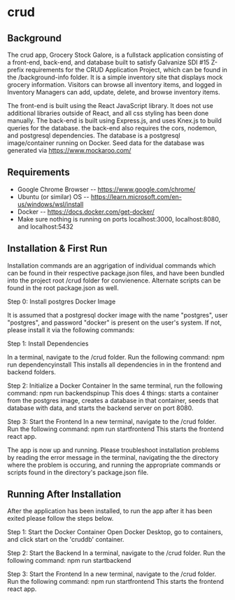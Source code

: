 # crud

Background
--------------------------------
The crud app, Grocery Stock Galore, is a fullstack application consisting of a front-end, back-end, and database built to satisfy Galvanize SDI #15 Z-prefix requirements for the CRUD Application Project, which can be found in the /background-info folder.  It is a simple inventory site that displays mock grocery information.  Visitors can browse all inventory items, and logged in Inventory Managers can add, update, delete, and browse inventory items.

The front-end is built using the React JavaScript library.  It does not use additional libraries outside of React, and all css styling has been done manually.  The back-end is built using Express.js, and uses Knex.js to build queries for the database.  the back-end also requires the cors, nodemon, and postgresql dependencies.  The database is a postgresql image/container running on Docker.  Seed data for the database was generated via https://www.mockaroo.com/

Requirements
--------------------------------
 - Google Chrome Browser -- https://www.google.com/chrome/
 - Ubuntu (or similar) OS -- https://learn.microsoft.com/en-us/windows/wsl/install
 - Docker -- https://docs.docker.com/get-docker/
 - Make sure nothing is running on ports localhost:3000, localhost:8080, and localhost:5432 

Installation & First Run
--------------------------------
Installation commands are an aggrigation of individual commands which can be found in their respective package.json files, and have been bundled into the project root /crud folder for convienence. Alternate scripts can be found in the root package.json as well.

Step 0: Install postgres Docker Image

It is assumed that a postgresql docker image with the name "postgres", user "postgres", and password "docker" is present on the user's system.  If not, please install it via the following commands:

Step 1: Install Dependencies

In a terminal, navigate to the /crud folder.
Run the following command: npm run dependencyinstall
This installs all dependencies in in the frontend and backend folders.

Step 2: Initialize a Docker Container
In the same terminal, run the following command: npm run backendspinup
This does 4 things: starts a container from the postgres image, creates a database in that container, seeds that database with data, and starts the backend server on port 8080.

Step 3: Start the Frontend
In a new terminal, navigate to the /crud folder.
Run the following command: npm run startfrontend
This starts the frontend react app.

The app is now up and running.  Please troubleshoot installation problems by reading the error message in the terminal, navigating the the directory where the problem is occuring, and running the appropriate commands or scripts found in the directory's package.json file.

Running After Installation
--------------------------------
After the application has been installed, to run the app after it has been exited please follow the steps below.

Step 1: Start the Docker Container
Open Docker Desktop, go to containers, and click start on the 'cruddb' container.

Step 2: Start the Backend
In a terminal, navigate to the /crud folder.
Run the following command: npm run startbackend

Step 3: Start the Frontend
In a new terminal, navigate to the /crud folder.
Run the following command: npm run startfrontend
This starts the frontend react app.


